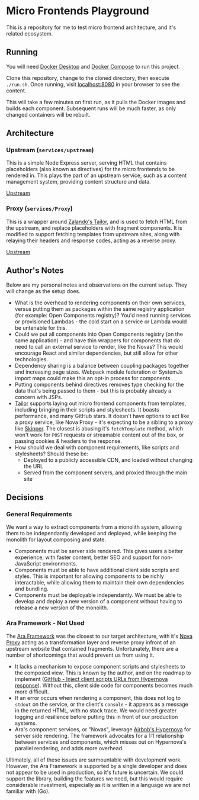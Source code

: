 # Micro Frontends Playground

This is a repository for me to test micro frontend architecture, and it's related ecosystem.

## Running

You will need [Docker Desktop](https://www.docker.com/get-started) and [Docker Compose](https://docs.docker.com/compose/install/) to run this project.

Clone this repository, change to the cloned directory, then execute `./run.sh`. Once running, visit [localhost:8080](http://localhost:8080) in your browser to see the content.

This will take a few minutes on first run, as it pulls the Docker images and builds each component. Subsequent runs will be much faster, as only changed containers will be rebuilt.

## Architecture

### Upstream (`services/upstream`)

This is a simple Node Express server, serving HTML that contains placeholders (also known as directives) for the micro frontends to be rendered in. This plays the part of an upstream service, such as a content management system, providing content structure and data.

[Upstream](http://localhost:4000)

### Proxy (`services/Proxy`)

This is a wrapper around [Zalando's Tailor](https://github.com/zalando/tailor), and is used to fetch HTML from the upstream, and replace placeholders with fragment components. It is modified to support fetching templates from upstream sites, along with relaying their headers and response codes, acting as a reverse proxy.

[Upstream](http://localhost:8080)

## Author's Notes

Below are my personal notes and observations on the current setup. They will change as the setup does.

- What is the overhead to rendering components on their own services, versus putting them as packages within the same registry application (for example: Open Components registry)? You'd need running services or provisioned Lambdas - the cold start on a service or Lambda would be untenable for this.
- Could we put all components into Open Components registry (on the same application) - and have thin wrappers for components that do need to call an external service to render, like the Novas? This would encourage React and similar dependencies, but still allow for other technologies.
- Dependency sharing is a balance between coupling packages together and increasing page sizes. Webpack module federation or SystemJs import maps could make this an opt-in process for components.
- Putting components behind directives removes type checking for the data that's being passed to them - but this is probably already a concern with JSPs.
- [Tailor](https://github.com/zalando/tailor) supports laying out micro frontend components from templates, including bringing in their scripts and stylesheets. It boasts performance, and many GitHub stars. It doesn't have options to act like a proxy service, like Nova Proxy - it's expecting to be a sibling to a proxy like [Skipper](https://github.com/zalando/skipper). The closest is abusing it's `fetchTemplate` method, which won't work for `POST` requests or streamable content out of the box, or passing cookies & headers to the response.
- How should we deal with component requirements, like scripts and stylesheets? Should these be:
  - Deployed to a publicly accessible CDN, and loaded without changing the URL
  - Served from the component servers, and proxied through the main site

## Decisions

### General Requirements

We want a way to extract components from a monolith system, allowing them to be independantly developed and deployed, while keeping the monolith for layout composing and state.

- Components must be server side rendered. This gives users a better experience, with faster content, better SEO and support for non-JavaScript environments.
- Components must be able to have additional client side scripts and styles. This is important for allowing components to be richly interactable, while allowing them to maintain their own dependencies and bundling.
- Components must be deployable independantly. We must be able to develop and deploy a new version of a component without having to release a new version of the monolith.

### Ara Framework - Not Used

The [Ara Framework](https://ara-framework.github.io/website/) was the closest to our target architecture, with it's [Nova Proxy](https://github.com/ara-framework/nova-proxy) acting as a transformation layer and reverse proxy infront of an upstream website that contained fragments. Unfortunately, there are a number of shortcomings that would prevent us from using it.

- It lacks a mechanism to expose component scripts and stylesheets to the composed view. This is known by the author, and on the roadmap to implement ([GitHub - Inject client scripts URLs from Hypernova response](https://github.com/ara-framework/nova-proxy/issues/10)). Without this, client side code for components becomes much more difficult.
- If an error occurs when rendering a component, this does not log to `stdout` on the service, or the client's `console` - it appears as a message in the returned HTML, with no stack trace. We would need greater logging and resilience before putting this in front of our production systems.
- Ara's component services, or "Novas", leverage [Airbnb's Hypernova](https://github.com/airbnb/hypernova) for server side rendering. The framework advocates for a 1:1 relationship between services and components, which misses out on Hypernova's parallel rendering, and adds more overhead.

Ultimately, all of these issues are surmountable with development work. However, the Ara Framework is supported by a single developer and does not appear to be used in production, so it's future is uncertain. We could support the library, building the features we need, but this would require considerable investment, especially as it is written in a language we are not familiar with (Go).
